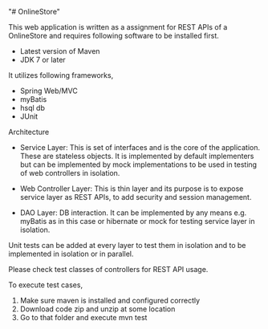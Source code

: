 "# OnlineStore"

This web application is written as a assignment for REST APIs of a OnlineStore and requires following software to be installed first.
- Latest version of Maven
- JDK 7 or later

It utilizes following frameworks,
- Spring Web/MVC
- myBatis
- hsql db
- JUnit

Architecture
- Service Layer: This is set of interfaces and is the core of the application. These are stateless objects. It is implemented by default implementers but can be implemented by
mock implementations to be used in testing of web controllers in isolation.

- Web Controller Layer: This is thin layer and its purpose is to expose service layer as REST APIs, to add security and session management.

- DAO Layer: DB interaction. It can be implemented by any means e.g. myBatis as in this case or hibernate or mock for testing service layer in isolation.

Unit tests can be added at every layer to test them in isolation and to be implemented in isolation or in parallel.

Please check test classes of controllers for REST API usage.

To execute test cases,
1. Make sure maven is installed and configured correctly
2. Download code zip and unzip at some location
3. Go to that folder and execute
mvn test



